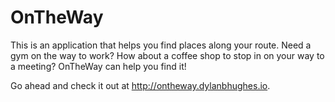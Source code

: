 # OnTheWay

This is an application that helps you find places along your route. Need a gym on the way to work? How about a coffee shop to stop in on your way to a meeting? OnTheWay can help you find it!

Go ahead and check it out at http://ontheway.dylanbhughes.io.
